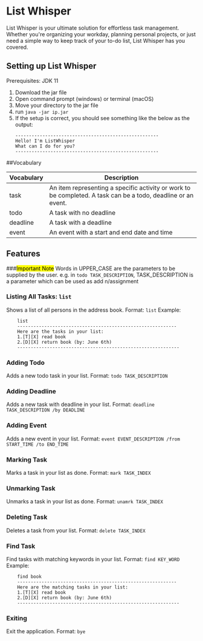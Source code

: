 # List Whisper

List Whisper is your ultimate solution for effortless task management. Whether you're organizing your workday, planning personal projects, or just need a simple way to keep track of your to-do list, List Whisper has you covered.

## Setting up List Whisper

Prerequisites: JDK 11

1. Download the jar file
2. Open command prompt (windows) or terminal (macOS)
3. Move your directory to the jar file
4. run ```java -jar ip.jar```
5. If the setup is correct, you should see something like the below as the output:
   ```
   -----------------------------------------------------
   Hello! I'm ListWhisper
   What can I do for you?
   -----------------------------------------------------
   ```
   
##Vocabulary

| Vocabulary          | Description                                       |
|---------------------|---------------------------------------------------|
| task                | An item representing a specific activity or work to be completed. A task can be a todo, deadline or an event. |
| todo       | A task with no deadline |
| deadline       | A task with a deadline |
| event            | An event with a start and end date and time |

## Features 

###<mark>Important Note</mark>
Words in UPPER_CASE are the parameters to be supplied by the user.
e.g. in ```todo TASK_DESCRIPTION```, TASK_DESCRIPTION is a parameter which can be used as add n/assignment

### Listing All Tasks: ```list```
Shows a list of all persons in the address book.
Format: ```list```
Example:
```
    list
    -----------------------------------------------------------
    Here are the tasks in your list:
    1.[T][X] read book
    2.[D][X] return book (by: June 6th)
    ------------------------------------------------------------
```

### Adding Todo
Adds a new todo task in your list.
Format: ```todo TASK_DESCRIPTION```

### Adding Deadline
Adds a new task with deadline in your list.
Format: ```deadline TASK_DESCRIPTION /by DEADLINE```

### Adding Event
Adds a new event in your list.
Format: ```event EVENT_DESCRIPTION /from START_TIME /to END_TIME```

### Marking Task
Marks a task in your list as done.
Format: ```mark TASK_INDEX```

### Unmarking Task
Unmarks a task in your list as done.
Format: ```unamrk TASK_INDEX```

### Deleting Task
Deletes a task from your list.
Format: ```delete TASK_INDEX```

### Find Task
Find tasks with matching keywords in your list.
Format: ```find KEY_WORD```
Example:
```
    find book
    -----------------------------------------------------------
    Here are the matching tasks in your list:
    1.[T][X] read book
    2.[D][X] return book (by: June 6th)
    ------------------------------------------------------------
```

### Exiting
Exit the application.
Format: ```bye```

